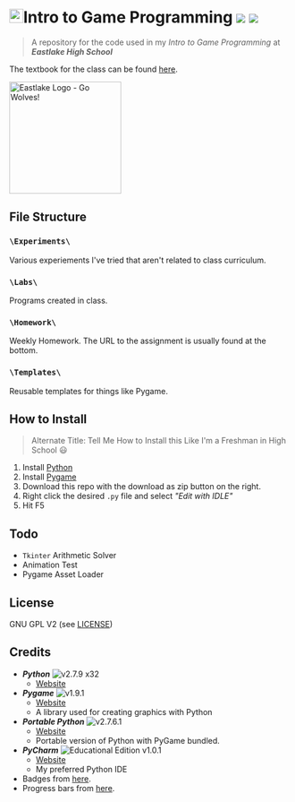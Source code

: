 <img src="http://icons.iconarchive.com/icons/cornmanthe3rd/plex/128/Other-python-icon.png" height="25" />Intro to Game Programming ![](http://progressed.io/bar/10?title=class+progress)&nbsp;![](http://img.shields.io/badge/year-freshman-red.svg?style=flat)
====

> A repository for the code used in my _Intro to Game Programming_ at **_Eastlake High School_**

The textbook for the class can be found [here](http://www.greenteapress.com/thinkpython/thinkCSpy.pdf).

<img alt="Eastlake Logo - Go Wolves!" title="Eastlake Logo - Go Wolves!" src="http://www.lwsd.org/school/EHS/SiteCollectionImages/Eastlake%20Wolf%20Logo%20Converted.jpg" width="200" height="200" />

File Structure
--------------

### `\Experiments\`
Various experiements I've tried that aren't related to class curriculum.

### `\Labs\`
Programs created in class.

### `\Homework\`
Weekly Homework. The URL to the assignment is usually found at the bottom.

### `\Templates\`
Reusable templates for things like Pygame.

How to Install
--------------
> Alternate Title: Tell Me How to Install this Like I'm a Freshman in High School :smiley:

1. Install [Python](https://www.python.org/ftp/python/2.7.9/python-2.7.9.msi)
2. Install [Pygame](http://pygame.org/download.shtml)
3. Download this repo with the download as zip button on the right.
4. Right click the desired `.py` file and select _"Edit with IDLE"_
5. Hit F5

Todo
----

- `Tkinter` Arithmetic Solver
- Animation Test
- Pygame Asset Loader

License
-------

GNU GPL V2 (see [LICENSE](LICENSE))

Credits
-------

- **_Python_** ![v2.7.9 x32](http://img.shields.io/badge/version-2.7.9_x32-blue.svg?style=flat)
	- [Website](https://www.python.org/downloads/release/python-279/)
- **_Pygame_** ![v1.9.1](http://img.shields.io/badge/version-1.9.1-blue.svg?style=flat)
	- [Website](http://pygame.org/download.shtml)
	- A library used for creating graphics with Python
- **_Portable Python_** ![v2.7.6.1](http://img.shields.io/badge/version-2.7.6.1-blue.svg?style=flat)
	- [Website](http://portablepython.com/wiki/Download/)
	- Portable version of Python with PyGame bundled.
- **_PyCharm_** ![Educational Edition v1.0.1](http://img.shields.io/badge/version-Educational_Edition_1.0.1-blue.svg?style=flat)
	- [Website](https://www.jetbrains.com/pycharm-educational/)
	- My preferred Python IDE
- Badges from [here](http://shields.io/).
- Progress bars from [here](https://github.com/fehmicansaglam/progressed.io).
